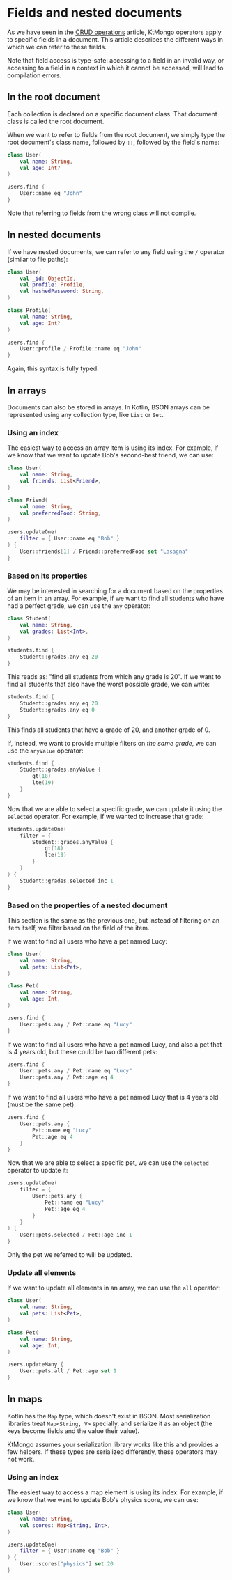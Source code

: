# Fields and nested documents

As we have seen in the [CRUD operations](crud.md) article, KtMongo operators apply to specific fields in a document. This article describes the different ways in which we can refer to these fields.

Note that field access is type-safe: accessing to a field in an invalid way, or accessing to a field in a context in which it cannot be accessed, will lead to compilation errors.

## In the root document

Each collection is declared on a specific document class. That document class is called the root document.

When we want to refer to fields from the root document, we simply type the root document's class name, followed by `::`, followed by the field's name:

```kotlin hl_lines="7"
class User(
	val name: String,
	val age: Int?
)

users.find {
	User::name eq "John"
}
```

Note that referring to fields from the wrong class will not compile.

## In nested documents

If we have nested documents, we can refer to any field using the `/` operator (similar to file paths):
```kotlin hl_lines="13"
class User(
	val _id: ObjectId,
	val profile: Profile,
	val hashedPassword: String,
)

class Profile(
	val name: String,
	val age: Int?
)

users.find {
	User::profile / Profile::name eq "John"
}
```

Again, this syntax is fully typed.

## In arrays

Documents can also be stored in arrays. In Kotlin, BSON arrays can be represented using any collection type, like `List` or `Set`.

### Using an index

The easiest way to access an array item is using its index. For example, if we know that we want to update Bob's second-best friend, we can use:
```kotlin hl_lines="14"
class User(
	val name: String,
	val friends: List<Friend>,
)

class Friend(
	val name: String,
	val preferredFood: String,
)

users.updateOne(
	filter = { User::name eq "Bob" }
) {
	User::friends[1] / Friend::preferredFood set "Lasagna"
}
```

### Based on its properties

We may be interested in searching for a document based on the properties of an item in an array. For example, if we want to find all students who have had a perfect grade, we can use the `any` operator:
```kotlin hl_lines="7"
class Student(
	val name: String,
	val grades: List<Int>,
)

students.find {
	Student::grades.any eq 20
}
```
This reads as: "find all students from which any grade is 20". If we want to find all students that also have the worst possible grade, we can write:
```kotlin
students.find {
	Student::grades.any eq 20
	Student::grades.any eq 0
}
```
This finds all students that have a grade of 20, and another grade of 0.

If, instead, we want to provide multiple filters on _the same grade_, we can use the `anyValue` operator:
```kotlin
students.find {
	Student::grades.anyValue {
		gt(18)
		lte(19)
	}
}
```

Now that we are able to select a specific grade, we can update it using the `selected` operator. For example, if we wanted to increase that grade:
```kotlin
students.updateOne(
	filter = {
		Student::grades.anyValue {
			gt(18)
			lte(19)
		}
	}
) {
	Student::grades.selected inc 1
}
```

### Based on the properties of a nested document

This section is the same as the previous one, but instead of filtering on an item itself, we filter based on the field of the item.

If we want to find all users who have a pet named Lucy:
```kotlin
class User(
	val name: String,
	val pets: List<Pet>,
)

class Pet(
	val name: String,
	val age: Int,
)

users.find {
	User::pets.any / Pet::name eq "Lucy"
}
```

If we want to find all users who have a pet named Lucy, and also a pet that is 4 years old, but these could be two different pets:
```kotlin
users.find {
	User::pets.any / Pet::name eq "Lucy"
	User::pets.any / Pet::age eq 4
}
```

If we want to find all users who have a pet named Lucy that is 4 years old (must be the same pet):
```kotlin
users.find {
	User::pets.any {
		Pet::name eq "Lucy"
		Pet::age eq 4
	}
}
```

Now that we are able to select a specific pet, we can use the `selected` operator to update it:
```kotlin
users.updateOne(
	filter = {
		User::pets.any {
			Pet::name eq "Lucy"
			Pet::age eq 4
		}
	}
) {
	User::pets.selected / Pet::age inc 1
}
```
Only the pet we referred to will be updated.

### Update all elements

If we want to update all elements in an array, we can use the `all` operator:
```kotlin
class User(
	val name: String,
	val pets: List<Pet>,
)

class Pet(
	val name: String,
	val age: Int,
)

users.updateMany {
	User::pets.all / Pet::age set 1
}
```

## In maps

Kotlin has the `Map` type, which doesn't exist in BSON. Most serialization libraries treat `Map<String, V>` specially, and serialize it as an object (the keys become fields and the value their value).

KtMongo assumes your serialization library works like this and provides a few helpers. If these types are serialized differently, these operators may not work.

### Using an index

The easiest way to access a map element is using its index. For example, if we know that we want to update Bob's physics score, we can use:
```kotlin hl_lines="14"
class User(
	val name: String,
	val scores: Map<String, Int>,
)

users.updateOne(
	filter = { User::name eq "Bob" }
) {
	User::scores["physics"] set 20
}
```
